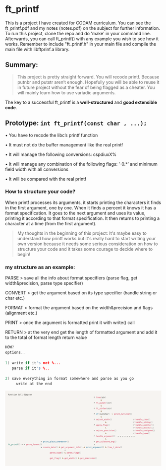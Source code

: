 # ft_printf
This is a project I have created for CODAM curriculum. You can see the ft_printf.pdf and my notes (notes.pdf) on the subject for further information.
To run this project, clone the repo and do 'make' in your command line. Afterwards, you can call ft_printf() with any example you wish to see how it works. Remember to include "ft_printf.h" in your main file and compile the main file with libftprinf.a library.

## Summary:
> This project is pretty straight forward. You will recode printf. Because putnbr and putstr aren’t enough. Hopefully you will be able to reuse it in future project without the fear of being flagged as a cheater. You will mainly learn how to use variadic arguments.

The key to a successful ft_printf is a **well-structured** and **good extensible** **code**.

## Prototype: `int ft_printf(const char , ...);`

• You have to recode the libc’s printf function

• It must not do the buffer management like the real printf

• It will manage the following conversions: cspdiuxX%

• It will manage any combination of the following flags: ’-0.*’ and minimum field width with all conversions

• It will be compared with the real printf

### How to structure your code?

When printf processes its arguments, it starts printing the characters it finds in the first argument, one by one. When it finds a percent it knows it has a format specification. It goes to the next argument and uses its value, printing it according to that format specification. It then returns to printing a character at a time (from the first argument).

> My thoughts in the beginning of this project: It's maybe easy to understand how printf works but it's really hard to start writing your own version because it needs some serious consideration on how to structure your code and it takes some courage to decide where to begin!

### my structure as an example:

PARSE > save all the info about format specifiers (parse flag, get width&precision, parse type specifier)

CONVERT > get the argument based on its type specifier (handle string or char etc.)

FORMAT > format the argument based on the width&precision and flags (alignment etc.)

PRINT > once the argument is formatted print it with write() call

RETURN > at the very end get the length of formatted argument and add it to the total of format length return value

```c
HOW?
options..

1) write if it's not %...
   parse if it's %..

2) save everything in format somewhere and parse as you go
	 write at the end 
```

![Screenshot](function-call-digram.png)
